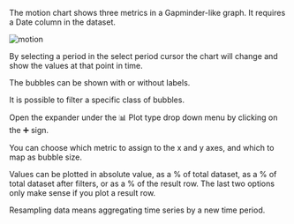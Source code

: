 The motion chart shows three metrics  in a Gapminder-like graph. It requires a Date column in the dataset.

![motion](assets/images/motion-16842511415581.png)

By selecting a period in the select period cursor the chart will change and show the values at that point in time. 

The bubbles can be shown with or without labels.

It is possible to filter a specific class of bubbles.

Open the expander under the 📊 Plot type drop down menu by clicking on the ➕ sign.

You can choose which metric to assign to the x and y axes, and which to map as bubble size.

Values can be plotted in absolute value, as a % of total dataset, as a % of total dataset after filters, or as a % of the result row. The last two options only make sense if you plot a result row.   

Resampling data means aggregating time series by a new time period.



